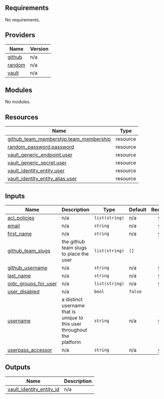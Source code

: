 <!-- BEGIN_TF_DOCS -->
## Requirements

No requirements.

## Providers

| Name | Version |
|------|---------|
| <a name="provider_github"></a> [github](#provider\_github) | n/a |
| <a name="provider_random"></a> [random](#provider\_random) | n/a |
| <a name="provider_vault"></a> [vault](#provider\_vault) | n/a |

## Modules

No modules.

## Resources

| Name | Type |
|------|------|
| [github_team_membership.team_membership](https://registry.terraform.io/providers/hashicorp/github/latest/docs/resources/team_membership) | resource |
| [random_password.password](https://registry.terraform.io/providers/hashicorp/random/latest/docs/resources/password) | resource |
| [vault_generic_endpoint.user](https://registry.terraform.io/providers/hashicorp/vault/latest/docs/resources/generic_endpoint) | resource |
| [vault_generic_secret.user](https://registry.terraform.io/providers/hashicorp/vault/latest/docs/resources/generic_secret) | resource |
| [vault_identity_entity.user](https://registry.terraform.io/providers/hashicorp/vault/latest/docs/resources/identity_entity) | resource |
| [vault_identity_entity_alias.user](https://registry.terraform.io/providers/hashicorp/vault/latest/docs/resources/identity_entity_alias) | resource |

## Inputs

| Name | Description | Type | Default | Required |
|------|-------------|------|---------|:--------:|
| <a name="input_acl_policies"></a> [acl\_policies](#input\_acl\_policies) | n/a | `list(string)` | n/a | yes |
| <a name="input_email"></a> [email](#input\_email) | n/a | `string` | n/a | yes |
| <a name="input_first_name"></a> [first\_name](#input\_first\_name) | n/a | `string` | n/a | yes |
| <a name="input_github_team_slugs"></a> [github\_team\_slugs](#input\_github\_team\_slugs) | the github team slugs to place the user | `list(string)` | `[]` | no |
| <a name="input_github_username"></a> [github\_username](#input\_github\_username) | n/a | `string` | n/a | yes |
| <a name="input_last_name"></a> [last\_name](#input\_last\_name) | n/a | `string` | n/a | yes |
| <a name="input_oidc_groups_for_user"></a> [oidc\_groups\_for\_user](#input\_oidc\_groups\_for\_user) | n/a | `list(string)` | n/a | yes |
| <a name="input_user_disabled"></a> [user\_disabled](#input\_user\_disabled) | n/a | `bool` | `false` | no |
| <a name="input_username"></a> [username](#input\_username) | a distinct username that is unique to this user throughout the platform | `string` | n/a | yes |
| <a name="input_userpass_accessor"></a> [userpass\_accessor](#input\_userpass\_accessor) | n/a | `string` | n/a | yes |

## Outputs

| Name | Description |
|------|-------------|
| <a name="output_vault_identity_entity_id"></a> [vault\_identity\_entity\_id](#output\_vault\_identity\_entity\_id) | n/a |
<!-- END_TF_DOCS -->